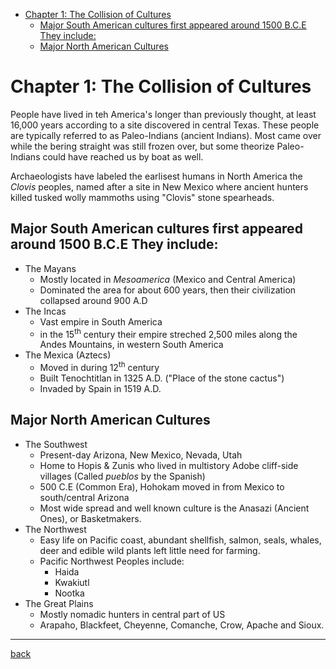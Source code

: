 - [Chapter 1: The Collision of Cultures](#chapter-1-the-collision-of-cultures)
  - [Major South American cultures first appeared around 1500 B.C.E They include:](#major-south-american-cultures-first-appeared-around-1500-bce-they-include)
  - [Major North American Cultures](#major-north-american-cultures)


# Chapter 1: The Collision of Cultures

People have lived in teh America's longer than previously thought, at least 16,000 years according to a site discovered in central Texas. These people are typically referred to as Paleo-Indians (ancient Indians). Most came over while the bering straight was still frozen over, but some theorize Paleo-Indians could have reached us by boat as well. 

Archaeologists have labeled the earlisest humans in North America the *Clovis* peoples, named after a site in New Mexico where ancient hunters killed tusked wolly mammoths using "Clovis" stone spearheads. 

## Major South American cultures first appeared around 1500 B.C.E They include: 
- The Mayans
  - Mostly located in *Mesoamerica* (Mexico and Central America) 
  - Dominated the area for about 600 years, then their civilization collapsed around 900 A.D
- The Incas
  - Vast empire in South America
  - in the 15<sup>th</sup> century their empire streched 2,500 miles along the Andes Mountains, in western South America
- The Mexica (Aztecs)
  - Moved in during 12<sup>th</sup> century
  - Built Tenochtitlan in 1325 A.D. ("Place of the stone cactus")
  - Invaded by Spain in 1519 A.D. 

## Major North American Cultures
- The Southwest
  - Present-day Arizona, New Mexico, Nevada, Utah
  - Home to Hopis & Zunis who lived in multistory Adobe cliff-side villages (Called *pueblos* by the Spanish)
  - 500 C.E (Common Era), Hohokam moved in from Mexico to south/central Arizona
  - Most wide spread and well known culture is the Anasazi (Ancient Ones), or Basketmakers. 
- The Northwest
  - Easy life on Pacific coast, abundant shellfish, salmon, seals, whales, deer and edible wild plants left little need for farming. 
  - Pacific Northwest Peoples include: 
    - Haida
    - Kwakiutl
    - Nootka
- The Great Plains
  - Mostly nomadic hunters in central part of US
  - Arapaho, Blackfeet, Cheyenne, Comanche, Crow, Apache and Sioux. 

---
[back](./README.md)

